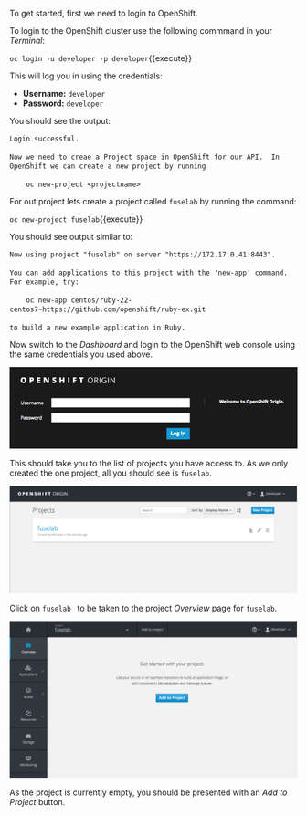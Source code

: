 To get started, first we need to login to OpenShift.

To login to the OpenShift cluster use the following commmand in your _Terminal_:

``oc login -u developer -p developer``{{execute}}

This will log you in using the credentials:

* **Username:** ``developer``
* **Password:** ``developer``

You should see the output:

```
Login successful.

Now we need to creae a Project space in OpenShift for our API.  In OpenShift we can create a new project by running

    oc new-project <projectname>
```

For out project lets create a project called ``fuselab`` by running the command:

``oc new-project fuselab``{{execute}}

You should see output similar to:

```
Now using project "fuselab" on server "https://172.17.0.41:8443".

You can add applications to this project with the 'new-app' command. For example, try:

    oc new-app centos/ruby-22-centos7~https://github.com/openshift/ruby-ex.git

to build a new example application in Ruby.
```

Now switch to the _Dashboard_ and login to the OpenShift web console using the
same credentials you used above.

![Web Console Login](../../assets/intro-openshift/fis-deploy-app/01-web-console-login.png)

This should take you to the list of projects you have access to. As we only
created the one project, all you should see is ``fuselab``.

![List of Projects](../../assets/intro-openshift/fis-deploy-app/01-list-of-projects.png)

Click on ``fuselab `` to be taken to the project _Overview_ page for ``fuselab``.

![Project Overview](../../assets/intro-openshift/fis-deploy-app/01-project-overview.png)

As the project is currently empty, you should be presented with an _Add to Project_
button.
